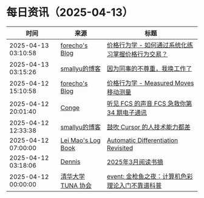 ﻿# 每日资讯（2025-04-13）

|时间|来源|标题|
|---|---|---|
|2025-04-13 03:10:58|[forecho's Blog](https://blog.forecho.com/atom.xml)|[价格行为学 - 如何通过系统化练习掌握价格行为交易？](https://blog.forecho.com/systematic-price-action-trading-guide.html)|
|2025-04-13 03:15:26|[smallyu的博客](https://smallyu.net/atom.xml)|[因为同事的不尊重，我换工作了](https://smallyu.net/2025/04/13/%E5%9B%A0%E4%B8%BA%E5%90%8C%E4%BA%8B%E7%9A%84%E4%B8%8D%E5%B0%8A%E9%87%8D%EF%BC%8C%E6%88%91%E6%8D%A2%E5%B7%A5%E4%BD%9C%E4%BA%86/)|
|2025-04-12 15:10:58|[forecho's Blog](https://blog.forecho.com/atom.xml)|[价格行为学 - Measured Moves 移动测量 ](https://blog.forecho.com/price-actions-measured-moves.html)|
|2025-04-12 20:01:40|[Conge](https://conge.github.io/feed.xml)|[听见 FCS 的声音 FCS 急救你第 34 期电子通讯](https://conge.livingwithfcs.org/2025/04/12/fcs-newsletter34/)|
|2025-04-12 12:33:38|[smallyu的博客](https://smallyu.net/atom.xml)|[鼓吹 Cursor 的人技术能力都差](https://smallyu.net/2025/04/12/%E9%BC%93%E5%90%B9Cursor%E7%9A%84%E4%BA%BA%E6%8A%80%E6%9C%AF%E8%83%BD%E5%8A%9B%E9%83%BD%E5%B7%AE/)|
|2025-04-12 07:00:00|[Lei Mao's Log Book](https://leimao.github.io/atom.xml)|[Automatic Differentiation Revisited](https://leimao.github.io/blog/Automatic-Differentiation-Revisited/)|
|2025-04-12 03:18:06|[Dennis](https://www.domon.cn/rss/)|[2025年3月阅读书摘](https://www.domon.cn/2025-3yue-yue-du-shu-zhai/)|
|2025-04-12 00:00:00|[清华大学 TUNA 协会](https://tuna.moe/feed.xml)|[event: 金枪鱼之夜：计算机色彩理论入门不靠谱科普](https://tuna.moe/event/2025/color/)|
